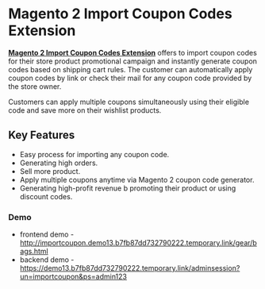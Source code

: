 <body>
	<main>
		<div class="content-wrapper">
			<div class="content-inner">
				<h1>Magento 2 Import Coupon Codes Extension</h1>
				<p><strong><a href="https://www.mageants.com/import-coupon-codes-for-magento-2.html">Magento 2 Import Coupon Codes Extension</a></strong> offers to import coupon codes for their store product promotional campaign and instantly generate coupon codes based on shipping cart rules. The customer can automatically apply coupon codes by link or check their mail for any coupon code provided by the store owner.</p>
				<p>Customers can apply multiple coupons simultaneously using their eligible code and save more on their wishlist products.</p>
				<div class="features-wrapper">
					<h2>Key Features</h2>
					<ul>
						<li>Easy process for importing any coupon code.</li>
						<li>Generating high orders.</li>
						<li>Sell more product.</li>
						<li>Apply multiple coupons anytime via Magento 2 coupon code generator.</li>
						<li>Generating high-profit revenue b promoting their product or using discount codes.</li>
					</ul>
				</div>
				<div class="more-features">
					<h3>Demo</h3>
					<ul>
						<li>frontend demo - <a href="http://importcoupon.demo13.b7fb87dd732790222.temporary.link/gear/bags.html">http://importcoupon.demo13.b7fb87dd732790222.temporary.link/gear/bags.html</a></li>
						<li>backend demo - <a href="https://demo13.b7fb87dd732790222.temporary.link/adminsession?un=importcoupon&ps=admin123">https://demo13.b7fb87dd732790222.temporary.link/adminsession?un=importcoupon&ps=admin123</a></li>
					</ul>
				</div>
			</div>
		</div>
	</main>
</body>
